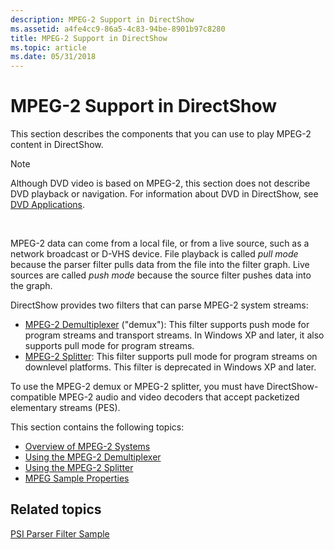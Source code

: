 ```yaml
---
description: MPEG-2 Support in DirectShow
ms.assetid: a4fe4cc9-86a5-4c83-94be-8901b97c8280
title: MPEG-2 Support in DirectShow
ms.topic: article
ms.date: 05/31/2018
---
```


# MPEG-2 Support in DirectShow

This section describes the components that you can use to play MPEG-2 content in DirectShow.

> [!Note]  
> Although DVD video is based on MPEG-2, this section does not describe DVD playback or navigation. For information about DVD in DirectShow, see [DVD Applications](dvd-applications.md).

 

MPEG-2 data can come from a local file, or from a live source, such as a network broadcast or D-VHS device. File playback is called *pull mode* because the parser filter pulls data from the file into the filter graph. Live sources are called *push mode* because the source filter pushes data into the graph.

DirectShow provides two filters that can parse MPEG-2 system streams:

-   [MPEG-2 Demultiplexer](mpeg-2-demultiplexer.md) ("demux"): This filter supports push mode for program streams and transport streams. In Windows XP and later, it also supports pull mode for program streams.
-   [MPEG-2 Splitter](mpeg-2-splitter.md): This filter supports pull mode for program streams on downlevel platforms. This filter is deprecated in Windows XP and later.

To use the MPEG-2 demux or MPEG-2 splitter, you must have DirectShow-compatible MPEG-2 audio and video decoders that accept packetized elementary streams (PES).

This section contains the following topics:

-   [Overview of MPEG-2 Systems](overview-of-mpeg-2-systems.md)
-   [Using the MPEG-2 Demultiplexer](using-the-mpeg-2-demultiplexer.md)
-   [Using the MPEG-2 Splitter](using-the-mpeg-2-splitter.md)
-   [MPEG Sample Properties](mpeg-sample-properties.md)

## Related topics

<dl> <dt>

[PSI Parser Filter Sample](psi-parser-filter-sample.md)
</dt> </dl>

 

 



